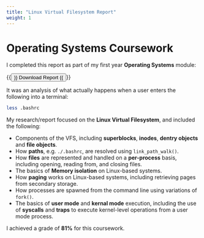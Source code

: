 ```yaml
---
title: "Linux Virtual Filesystem Report"
weight: 1
---
```

# Operating Systems Coursework
I completed this report as part of my first year **Operating Systems** module:

{{<button href="./less-bashrc-report.pdf">}}
Download Report
{{</button>}}

It was an analysis of what actually happens when a user enters the following
into a terminal:
```bash
less .bashrc
```

My research/report focused on the **Linux Virtual Filesystem**, and included the
following:

- Components of the VFS, including **superblocks**, **inodes**, **dentry
objects** and **file objects**.
- How **paths**, e.g. `./.bashrc`, are resolved using `link_path_walk()`.
- How **files** are represented and handled on a **per-process** basis,
including opening, reading from, and closing files.
- The basics of **Memory isolation** on Linux-based systems.
- How **paging** works on Linux-based systems, including retrieving pages from
secondary storage.
- How processes are spawned from the command line using variations of `fork()`.
- The basics of **user mode** and **kernal mode** execution, including the use
of **syscalls** and **traps** to execute kernel-level operations from a user
mode process.

I achieved a grade of **81%** for this coursework.
